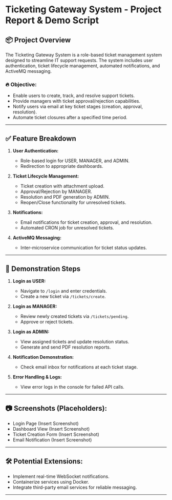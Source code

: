 # Ticketing Gateway System - Project Report & Demo Script

## 📦 Project Overview
The Ticketing Gateway System is a role-based ticket management system designed to streamline IT support requests. The system includes user authentication, ticket lifecycle management, automated notifications, and ActiveMQ messaging.

### 🔥 Objective:
- Enable users to create, track, and resolve support tickets.
- Provide managers with ticket approval/rejection capabilities.
- Notify users via email at key ticket stages (creation, approval, resolution).
- Automate ticket closures after a specified time period.

---

## ✅ Feature Breakdown
1. **User Authentication:**
   - Role-based login for USER, MANAGER, and ADMIN.
   - Redirection to appropriate dashboards.

2. **Ticket Lifecycle Management:**
   - Ticket creation with attachment upload.
   - Approval/Rejection by MANAGER.
   - Resolution and PDF generation by ADMIN.
   - Reopen/Close functionality for unresolved tickets.

3. **Notifications:**
   - Email notifications for ticket creation, approval, and resolution.
   - Automated CRON job for unresolved tickets.

4. **ActiveMQ Messaging:**
   - Inter-microservice communication for ticket status updates.

---

## 🚀 Demonstration Steps
1. **Login as USER:**
   - Navigate to `/login` and enter credentials.
   - Create a new ticket via `/tickets/create`.

2. **Login as MANAGER:**
   - Review newly created tickets via `/tickets/pending`.
   - Approve or reject tickets.

3. **Login as ADMIN:**
   - View assigned tickets and update resolution status.
   - Generate and send PDF resolution reports.

4. **Notification Demonstration:**
   - Check email inbox for notifications at each ticket stage.

5. **Error Handling & Logs:**
   - View error logs in the console for failed API calls.

---

## 📷 Screenshots (Placeholders):
- Login Page (Insert Screenshot)
- Dashboard View (Insert Screenshot)
- Ticket Creation Form (Insert Screenshot)
- Email Notification (Insert Screenshot)

---

## 🛠️ Potential Extensions:
- Implement real-time WebSocket notifications.
- Containerize services using Docker.
- Integrate third-party email services for reliable messaging.

---
